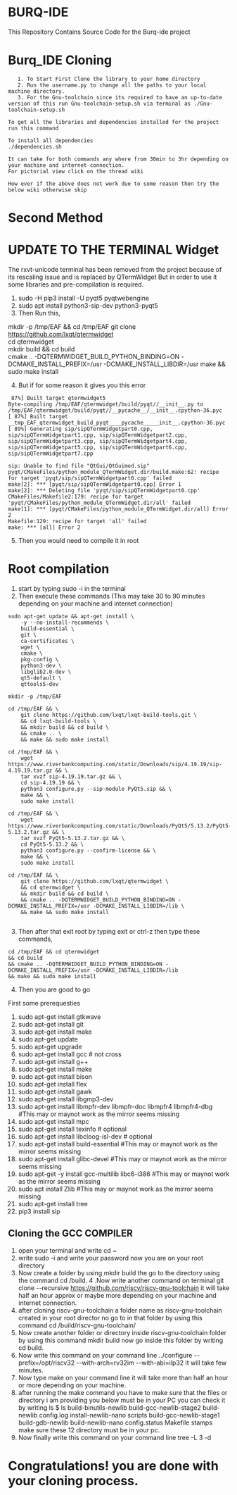 # BURQ-IDE
This Repository Contains Source Code for the Burq-ide project 


# Burq_IDE Cloning 
    
~~~
   1. To Start First Clone the library to your home directory
   2. Run the username.py to change all the paths to your local machine directory.
   3. For the Gnu-toolchain since its required to have an up-to-date version of this run Gnu-toolchain-setup.sh via terminal as ./Gnu-toolchain-setup.sh

To get all the libraries and dependencies installed for the project run this command
~~~
~~~
To install all dependencies
./dependencies.sh
~~~
~~~
It can take for both commands any where from 30min to 3hr depending on your machine and internet connection.
For pictorial view click on the thread wiki

How ever if the above does not work due to some reason then try the below wiki otherwise skip 
~~~

# Second Method


# UPDATE TO THE TERMINAL Widget
The rxvt-unicode terminal has been removed from the project because of its rescaling issue and is replaced by QTermWidget
But in order to use it some libraries and pre-compilation is required.
1. sudo -H pip3 install -U pyqt5 pyqtwebengine
2. sudo apt install python3-sip-dev python3-pyqt5
3. Then Run this,

mkdir -p /tmp/EAF && cd /tmp/EAF
git clone https://github.com/lxqt/qtermwidget  
cd qtermwidget  
mkdir build && cd build  
cmake .. -DQTERMWIDGET_BUILD_PYTHON_BINDING=ON -DCMAKE_INSTALL_PREFIX=/usr -DCMAKE_INSTALL_LIBDIR=/usr
make && sudo make install

4. But if for some reason it gives you this error
~~~
 87%] Built target qtermwidget5
Byte-compiling /tmp/EAF/qtermwidget/build/pyqt//__init__.py to /tmp/EAF/qtermwidget/build/pyqt//__pycache__/__init__.cpython-36.pyc
[ 87%] Built target __tmp_EAF_qtermwidget_build_pyqt____pycache_____init__.cpython-36.pyc
[ 89%] Generating sip/sipQTermWidgetpart0.cpp, sip/sipQTermWidgetpart1.cpp, sip/sipQTermWidgetpart2.cpp, sip/sipQTermWidgetpart3.cpp, sip/sipQTermWidgetpart4.cpp, sip/sipQTermWidgetpart5.cpp, sip/sipQTermWidgetpart6.cpp, sip/sipQTermWidgetpart7.cpp

sip: Unable to find file "QtGui/QtGuimod.sip"
pyqt/CMakeFiles/python_module_QTermWidget.dir/build.make:62: recipe for target 'pyqt/sip/sipQTermWidgetpart0.cpp' failed
make[2]: *** [pyqt/sip/sipQTermWidgetpart0.cpp] Error 1
make[2]: *** Deleting file 'pyqt/sip/sipQTermWidgetpart0.cpp'
CMakeFiles/Makefile2:179: recipe for target 'pyqt/CMakeFiles/python_module_QTermWidget.dir/all' failed
make[1]: *** [pyqt/CMakeFiles/python_module_QTermWidget.dir/all] Error 2
Makefile:129: recipe for target 'all' failed
make: *** [all] Error 2
~~~
5. Then you would need to compile it in root
# Root compilation
1. start by typing sudo -i in the terminal
2. Then execute these commands (This may take 30 to 90 minutes depending on your machine and internet connection)
~~~
sudo apt-get update && apt-get install \
    -y --no-install-recommends \
    build-essential \
    git \
    ca-certificates \
    wget \
    cmake \
    pkg-config \
    python3-dev \
    libglib2.0-dev \
    qt5-default \
    qttools5-dev

mkdir -p /tmp/EAF

cd /tmp/EAF && \
    git clone https://github.com/lxqt/lxqt-build-tools.git \
    && cd lxqt-build-tools \
    && mkdir build && cd build \
    && cmake .. \
    && make && sudo make install

cd /tmp/EAF && \
    wget https://www.riverbankcomputing.com/static/Downloads/sip/4.19.19/sip-4.19.19.tar.gz && \
    tar xvzf sip-4.19.19.tar.gz && \
    cd sip-4.19.19 && \
    python3 configure.py --sip-module PyQt5.sip && \
    make && \
    sudo make install

cd /tmp/EAF && \
    wget https://www.riverbankcomputing.com/static/Downloads/PyQt5/5.13.2/PyQt5-5.13.2.tar.gz && \
    tar xvzf PyQt5-5.13.2.tar.gz && \
    cd PyQt5-5.13.2 && \
    python3 configure.py --confirm-license && \
    make && \
    sudo make install

cd /tmp/EAF && \
    git clone https://github.com/lxqt/qtermwidget \
    && cd qtermwidget \
    && mkdir build && cd build \
    && cmake .. -DQTERMWIDGET_BUILD_PYTHON_BINDING=ON -DCMAKE_INSTALL_PREFIX=/usr -DCMAKE_INSTALL_LIBDIR=/lib \
    && make && sudo make install
    
~~~
3. Then after that exit root by typing exit or ctrl-z then type these commands,
~~~
cd /tmp/EAF && cd qtermwidget      
&& cd build     
&& cmake .. -DQTERMWIDGET_BUILD_PYTHON_BINDING=ON -DCMAKE_INSTALL_PREFIX=/usr -DCMAKE_INSTALL_LIBDIR=/lib     
&& make && sudo make install
~~~
4. Then you are good to go 

First some prerequesties
1. sudo apt-get install gtkwave
2. sudo apt-get install git
3. sudo apt-get install make
4. sudo apt-get update
5. sudo apt-get upgrade
6. sudo apt-get install gcc # not cross
7. sudo apt-get install g++
8. sudo apt-get install make
9. sudo apt-get install bison
10. sudo apt-get install flex
11. sudo apt-get install gawk
12. sudo apt-get install libgmp3-dev
13. sudo apt-get install libmpfr-dev libmpfr-doc libmpfr4 libmpfr4-dbg #This may or maynot work as the mirror seems missing
14. sudo apt-get install mpc
15. sudo apt-get install texinfo # optional
16. sudo apt-get install libcloog-isl-dev # optional
17. sudo apt-get install build-essential      #This may or maynot work as the mirror seems missing
18. sudo apt-get install glibc-devel        #This may or maynot work as the mirror seems missing
19. sudo apt-get -y install gcc-multilib libc6-i386       #This may or maynot work as the mirror seems missing
20. sudo apt install Zlib             #This may or maynot work as the mirror seems missing
21. sudo apt-get install tree
22. pip3 install sip


## Cloning the GCC COMPILER

1. open your terminal and write cd ~
2. write sudo -i and write your password now you are on your root directory
3. Now create a folder by using mkdir build the go to the directory using the command cd /build.
4 .Now write another command on terminal git clone --recursive https://github.com/riscv/riscv-gnu-toolchain it will take half an hour approx or maybe more depending on your machine and internet connection.
5. after cloning riscv-gnu-toolchain a folder name as riscv-gnu-toolchain created in your root director no go to in that folder by using this command cd /build/riscv-gnu-toolchain/
6. Now create another folder or directory inside riscv-gnu-toolchain folder by using this command mkdir build now go inside this folder by writing cd build.
7. Now write this command on your command line ../configure --prefix=/opt/riscv32 --with-arch=rv32im --with-abi=ilp32 it will take few minutes.
8. Now type make on your command line it will take more than half an hour or more depending on your machine.
9. after running the make command you have to make sure that the files or directory i am providing you below must be in your PC you can check it by writing ls $ ls build-binutils-newlib build-gcc-newlib-stage2 build-newlib config.log install-newlib-nano scripts build-gcc-newlib-stage1 build-gdb-newlib build-newlib-nano config.status Makefile stamps make sure these 12 directory must be in your pc.
10. Now finally write this command on your command line tree -L 3 -d

# Congratulations! you are done with your cloning process.


   
